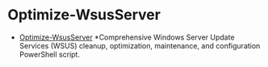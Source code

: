 # Optimize-WsusServer
* [Optimize-WsusServer](https://github.com/awarre/Optimize-WsusServer/)
  *Comprehensive Windows Server Update Services (WSUS) cleanup, optimization, maintenance, and configuration PowerShell script.
